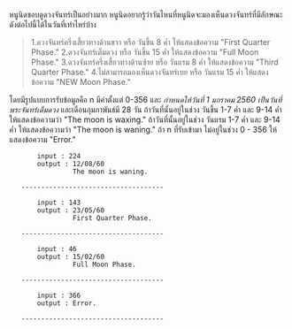 หนูนิดชอบดูดวงจันทร์เป็นอย่างมาก หนูนิดอยากรู้ว่าวันไหนที่หนูนิดจะมองเห็นดวงจันทร์ที่มีลักษณะดังต่อไปนี้ได้ในวันที่เท่าไหร่บ้าง
 >1.ดวงจันทร์ครึ่งเสี้ยวทางด้านขวา หรือ วันขึ้น 8 ค่ำ ให้แสดงข้อความ "First Quarter Phase."
 >2.ดวงจันทร์เต็มดวง หรือ วันขึ้น 15 ค่ำ ให้แสดงข้อความ "Full Moon Phase."
 >3.ดวงจันทร์ครึ่งเสี้ยวทางด้านซ้าย หรือ วันแรม 8 ค่ำ ให้แสดงข้อความ "Third Quarter Phase."
 >4.ไม่สามารถมองเห็นดวงจันทร์เบย หรือ วันแรม 15 ค่ำ ให้แสดงข้อความ "NEW Moon Phase."
  
โดยมีรูปแบบการรับข้อมูลคือ n มีค่าตั้งแต่ 0-356 และ *กำหนดให้วันที่ 1 มกราคม 2560 เป็นวันที่พระจันทร์เต็มดวง* และเดือนกุมภาพันธ์มี 28 วัน
           ถ้าวันที่นั้นอยู่ในช่วง วันขึ้น 1-7 ค่ำ และ 9-14 ค่ำ ให้แสดงข้อความว่า "The moon is waxing."
           ถ้าวันที่นั้นอยู่ในช่วง วันแรม 1-7 ค่ำ และ 9-14 ค่ำ ให้แสดงข้อความว่า "The moon is waning."
           ถ้า n ที่รับเข้ามา ไม่อยู่ในช่วง 0 - 356 ให้แสดงข้อความ "Error."
          
          
          
```
       input : 224
       output : 12/08/60
                The moon is waning.
```
       ------------------------------------
```
       input : 143
       output : 23/05/60
                First Quarter Phase.
```
       ------------------------------------
```  
       input : 46
       output : 15/02/60
                Full Moon Phase.
```                
       ------------------------------------    
```       
       input : 366
       output : Error.
```
       ------------------------------------
